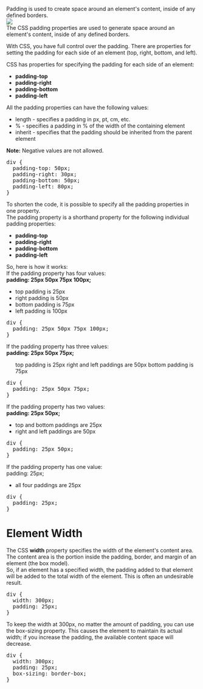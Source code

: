 Padding is used to create space around an element's content, inside of any defined borders.
<br>
<img src="https://i.imgur.com/oiDjJRK.png">
<br>
The CSS padding properties are used to generate space around an element's content, inside of any defined borders.

With CSS, you have full control over the padding. There are properties for setting the padding for each side of an element (top, right, bottom, and left).
<p></p>
CSS has properties for specifying the padding for each side of an element:
<ul>
  <li><b>padding-top</b></li>
  <li><b>padding-right</b></li>
  <li><b>padding-bottom</b></li>
  <li><b>padding-left</b></li>
</ul>
All the padding properties can have the following values:
<ul>
  <li>length - specifies a padding in px, pt, cm, etc.</li>
  <li>% - specifies a padding in % of the width of the containing element</li>
  <li>inherit - specifies that the padding should be inherited from the parent element</li>
</ul>
<b>Note:</b> Negative values are not allowed.
<pre>
div {
  padding-top: 50px;
  padding-right: 30px;
  padding-bottom: 50px;
  padding-left: 80px;
}
</pre>
To shorten the code, it is possible to specify all the padding properties in one property.
<br>
The padding property is a shorthand property for the following individual padding properties:
<ul>
  <li><b>padding-top</b></li>
  <li><b>padding-right</b></li>
  <li><b>padding-bottom</b></li>
  <li><b>padding-left</b></li>
</ul>
So, here is how it works:
<br>
If the padding property has four values:
<br>
<b>padding: 25px 50px 75px 100px;</b>
<ul>
  <li>top padding is 25px</b></li>
  <li>right padding is 50px</b></li>
  <li>bottom padding is 75px</b></li>
  <li>left padding is 100px</b></li>
</ul>
<pre>
div {
  padding: 25px 50px 75px 100px;
}
</pre>
If the padding property has three values:
<br>
<b>padding: 25px 50px 75px;</b>
<ul>
top padding is 25px
right and left paddings are 50px
bottom padding is 75px
</ul>
<pre>
div {
  padding: 25px 50px 75px;
}
</pre>
If the padding property has two values:
<br>
<b>padding: 25px 50px;</b>
<ul>
  <li>top and bottom paddings are 25px</li>
  <li>right and left paddings are 50px</li>
</ul>
<pre>
div {
  padding: 25px 50px;
}
</pre>
If the padding property has one value:
<br>
padding: 25px;
<ul>
  <li>all four paddings are 25px</li>
</ul>
<pre>
div {
  padding: 25px;
}
</pre>
<h1>Element Width</h1>
The CSS <b>width</b> property specifies the width of the element's content area. The content area is the portion inside the padding, border, and margin of an element (the box model).
<br>
So, if an element has a specified width, the padding added to that element will be added to the total width of the element. This is often an undesirable result.
<pre>
div {
  width: 300px;
  padding: 25px;
}
</pre>
To keep the width at 300px, no matter the amount of padding, you can use the box-sizing property. This causes the element to maintain its actual width; if you increase the padding, the available content space will decrease.
<pre>
div {
  width: 300px;
  padding: 25px;
  box-sizing: border-box;
}
</pre>
